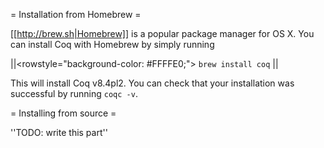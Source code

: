 = Installation from Homebrew =

[[http://brew.sh|Homebrew]] is a popular package manager for OS X. You can install Coq with Homebrew by simply running

||<rowstyle="background-color: #FFFFE0;"> `brew install coq` ||

This will install Coq v8.4pl2. You can check that your installation was successful by running `coqc -v`.

= Installing from source =

''TODO: write this part''
